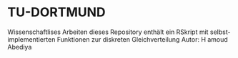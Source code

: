 # TU-DORTMUND
Wissenschaftlises Arbeiten
dieses Repository enthält ein RSkript mit selbst-implementierten Funktionen zur diskreten Gleichverteilung
Autor: H amoud Abediya
